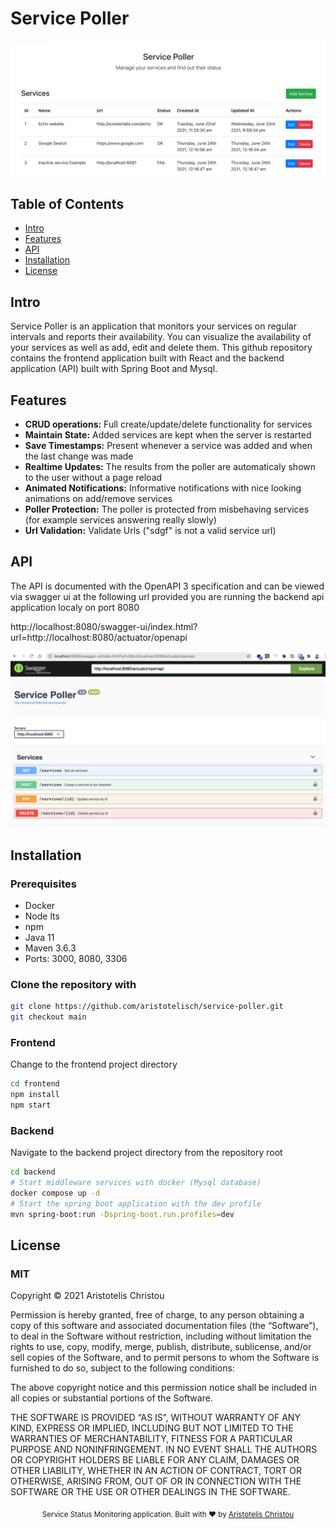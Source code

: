 # Service Poller

![Services Dashboard](UI_screenshot.png?raw=true "Services Dashboard")

## Table of Contents
- [Intro](#intro)
- [Features](#features)
- [API](#api)
- [Installation](#installation)
- [License](#license)

## Intro
Service Poller is an application that monitors your services on regular intervals and reports their availability. You can visualize the availability of your services as well as add, edit and delete them.
This github repository contains the frontend application built with React and the backend application (API)
built with Spring Boot and Mysql.

## Features
- __CRUD operations:__ Full create/update/delete functionality for services
- __Maintain State:__ Added services are kept when the server is restarted
- __Save Timestamps:__ Present whenever a service was added and when the last change was
made
- __Realtime Updates:__ The results from the poller are automaticaly shown to the user without a page reload
- __Animated Notifications:__ Informative notifications with nice looking animations on add/remove services
- __Poller Protection:__ The poller is protected from misbehaving services (for example services answering really slowly)
- __Url Validation:__ Validate Urls ("sdgf" is not a valid service url)

## API
The API is documented with the OpenAPI 3 specification and can be viewed via swagger ui at the following url
provided you are running the backend api application localy on port 8080

http://localhost:8080/swagger-ui/index.html?url=http://localhost:8080/actuator/openapi

![Api Documentation](api_docs_screenshot.png?raw=true "API Documentation")

## Installation

### Prerequisites
- Docker
- Node lts
- npm
- Java 11
- Maven 3.6.3
- Ports: 3000, 8080, 3306

### Clone the repository with 
```bash
git clone https://github.com/aristotelisch/service-poller.git
git checkout main
```

### Frontend
Change to the frontend project directory
```bash
cd frontend
npm install
npm start
```

### Backend
Navigate to the backend project directory from the repository root

```bash
cd backend
# Start middleware services with docker (Mysql database)
docker compose up -d
# Start the spring boot application with the dev profile
mvn spring-boot:run -Dspring-boot.run.profiles=dev
```

## License
### MIT

Copyright © 2021 Aristotelis Christou

Permission is hereby granted, free of charge, to any person obtaining a copy of this software and associated documentation files (the “Software”), to deal in the Software without restriction, including without limitation the rights to use, copy, modify, merge, publish, distribute, sublicense, and/or sell copies of the Software, and to permit persons to whom the Software is furnished to do so, subject to the following conditions:

The above copyright notice and this permission notice shall be included in all copies or substantial portions of the Software.

THE SOFTWARE IS PROVIDED “AS IS”, WITHOUT WARRANTY OF ANY KIND, EXPRESS OR IMPLIED, INCLUDING BUT NOT LIMITED TO THE WARRANTIES OF MERCHANTABILITY, FITNESS FOR A PARTICULAR PURPOSE AND NONINFRINGEMENT. IN NO EVENT SHALL THE AUTHORS OR COPYRIGHT HOLDERS BE LIABLE FOR ANY CLAIM, DAMAGES OR OTHER LIABILITY, WHETHER IN AN ACTION OF CONTRACT, TORT OR OTHERWISE, ARISING FROM, OUT OF OR IN CONNECTION WITH THE SOFTWARE OR THE USE OR OTHER DEALINGS IN THE SOFTWARE.

<div align="center">
  <sub>Service Status Monitoring application. Built with ❤︎ by
  <a href="https://twitter.com/aristotelis_ch">Aristotelis Christou
</div>
